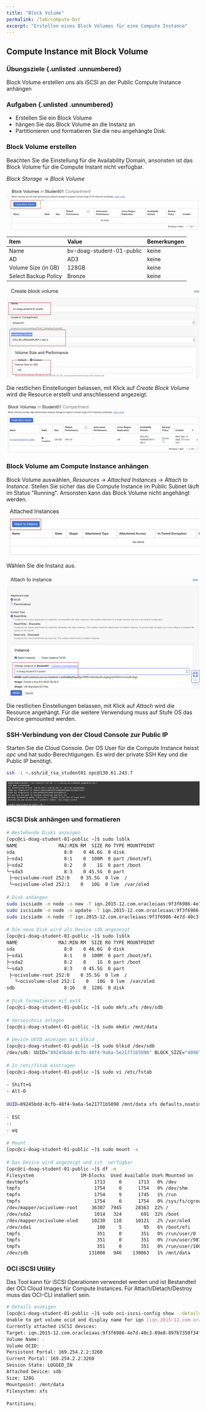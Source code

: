 ```yaml
---
title: "Block Volume"
permalink: /lab/compute-bv/
excerpt: "Erstellen eines Block Volumes für eine Compute Instance"
---
```

<!-- markdownlint-disable MD013 -->
<!-- markdownlint-disable MD025 -->
<!-- markdownlint-disable MD033 -->
<!-- markdownlint-disable MD041 -->
## Compute Instance mit Block Volume

### Übungsziele {.unlisted .unnumbered}

Block Volume erstellen uns als iSCSI an der Public Compute Instance anhängen

### Aufgaben {.unlisted .unnumbered}

- Erstellen Sie ein Block Volume
- hängen Sie das Block Volume an die Instanz an
- Partitionieren und formatieren Sie die neu angehängte Disk.

### Block Volume erstellen

Beachten Sie die Einstellung für die Availability Domain, ansonsten ist das Block Volume
für die Compute Instant nicht verfügbar.

_Block Storage_ -> _Block Volume_

![Übersicht Block Volumes](../../images/1x01-04-compute-bv-01.png)

| Item                         | Value                                      | Bemerkungen  |
|:-----------------------------|:-------------------------------------------|:-------------|
| Name                         | bv-doag-student-01-public                  | keine        |
| AD                           | AD3                                        | keine        |
| Volume Size (in GB)          | 128GB                                      | keine        |
| Select Backup Policy         | Bronze                                     | keine        |

![Block Volume Erstellen](../../images/1x01-04-compute-bv-02.png)

Die restlichen Einstellungen belassen, mit Klick auf _Create Block Volume_ wird die Resource erstellt und anschliessend angezeigt.

![Übersicht Block Volumes](../../images/1x01-04-compute-bv-03.png)

### Block Volume am Compute Instance anhängen

Block Volume auswählen, _Resources_ -> _Attached Instances_ -> _Attach to Instance_. Stellen Sie
sicher das die Compute Instance im Public Subnet läuft im Status "Running". Ansonsten kann das
Block Volume nicht angehängt werden.

![Block Volume Anhängen](../../images/1x01-04-compute-bv-04.png)

Wählen Sie die Instanz aus.

![Block Volume Anhängen und Konfigurieren](../../images/1x01-04-compute-bv-05.png)

Die restlichen Einstellungen belassen, mit Klick auf _Attach_ wird die Resource angehängt. Für
die weitere Verwendung muss auf Stufe OS das Device gemounted werden.

### SSH-Verbindung von der Cloud Console zur Public IP

 Starten Sie die Cloud Console. Der OS User für die Compute Instance heisst _opc_ und hat sudo-Berechtigungen. Es
 wird der private SSH Key und die Public IP benötigt.

 ```bash
ssh -i ~.ssh/id_rsa_student01 opc@130.61.243.7
```

![Shell Zugriff auf die Compute Instance](../../images/1x01-04-compute-public-08.png)

### iSCSI Disk anhängen und formatieren

 ```bash
# Bestehende Disks anzeigen
[opc@ci-doag-student-01-public ~]$ sudo lsblk
NAME               MAJ:MIN RM  SIZE RO TYPE MOUNTPOINT
sda                  8:0    0 46.6G  0 disk 
├─sda1               8:1    0  100M  0 part /boot/efi
├─sda2               8:2    0    1G  0 part /boot
└─sda3               8:3    0 45.5G  0 part 
  ├─ocivolume-root 252:0    0 35.5G  0 lvm  /
  └─ocivolume-oled 252:1    0   10G  0 lvm  /var/oled

# Disk anhängen
sudo iscsiadm -m node -o new -T iqn.2015-12.com.oracleiaas:9f3f6986-4e7d-40c3-89e8-897b7350f34f -p 169.254.2.2:3260
sudo iscsiadm -m node -o update -T iqn.2015-12.com.oracleiaas:9f3f6986-4e7d-40c3-89e8-897b7350f34f -n node.startup -v automatic
sudo iscsiadm -m node -T iqn.2015-12.com.oracleiaas:9f3f6986-4e7d-40c3-89e8-897b7350f34f -p 169.254.2.2:3260 -l

# Die neue Disk wird als Device sdb angezeigt
[opc@ci-doag-student-01-public ~]$ sudo lsblk
NAME               MAJ:MIN RM  SIZE RO TYPE MOUNTPOINT
sda                  8:0    0 46.6G  0 disk 
├─sda1               8:1    0  100M  0 part /boot/efi
├─sda2               8:2    0    1G  0 part /boot
└─sda3               8:3    0 45.5G  0 part 
  ├─ocivolume-root 252:0    0 35.5G  0 lvm  /
    └─ocivolume-oled 252:1    0   10G  0 lvm  /var/oled
sdb                  8:16   0  128G  0 disk 

# Disk formatieren mit ext4
[opc@ci-doag-student-01-public ~]$ sudo mkfs.xfs /dev/sdb

# Verzeichnis anlegen
[opc@ci-doag-student-01-public ~]$ sudo mkdir /mnt/data 

# Device UUID anzeigen mit blkid
[opc@ci-doag-student-01-public ~]$ sudo blkid /dev/sdb
/dev/sdb: UUID="89245bdd-8cfb-48f4-9a6a-5e21771b5098" BLOCK_SIZE="4096" TYPE="ext4"

# In /etc/fstab eintragen
[opc@ci-doag-student-01-public ~]$ sudo vi /etc/fstab

- Shift+G
- Alt-O

UUID=89245bdd-8cfb-48f4-9a6a-5e21771b5098 /mnt/data xfs defaults,noatime,_netdev 0 0

- ESC
-:
- wq

# Mount
[opc@ci-doag-student-01-public ~]$ sudo mount -a

# Das Device wird angezeigt und ist  verfügbar
[opc@ci-doag-student-01-public ~]$ df -m
Filesystem                 1M-blocks  Used Available Use% Mounted on
devtmpfs                        1713     0      1713   0% /dev
tmpfs                           1754     0      1754   0% /dev/shm
tmpfs                           1754     9      1745   1% /run
tmpfs                           1754     0      1754   0% /sys/fs/cgroup
/dev/mapper/ocivolume-root     36307  7945     28363  22% /
/dev/sda2                       1014   324       691  32% /boot
/dev/mapper/ocivolume-oled     10230   110     10121   2% /var/oled
/dev/sda1                        100     5        95   6% /boot/efi
tmpfs                            351     0       351   0% /run/user/0
tmpfs                            351     0       351   0% /run/user/987
tmpfs                            351     0       351   0% /run/user/1000
/dev/sdb                      131008   946    130063   1% /mnt/data
```

### OCI iSCSI Utility

Das Tool kann für iSCSI Operationen verwendet werden und ist Bestandteil der OCI
Cloud Images für Compute Instances. Für Attach/Detach/Destroy muss das OCI-CLI
installiert sein.

 ```bash
 # Details anzeigen
[opc@ci-doag-student-01-public ~]$ sudo oci-iscsi-config show --details --output-mode=text
Unable to get volume ocid and display name for iqn [iqn.2015-12.com.oracleiaas:9f3f6986-4e7d-40c3-89e8-897b7350f34f], 
Currently attached iSCSI devices:
Target: iqn.2015-12.com.oracleiaas:9f3f6986-4e7d-40c3-89e8-897b7350f34f
Volume Name: -
Volume OCID: -
Persistent Portal: 169.254.2.2:3260
Current Portal: 169.254.2.2:3260
Session State: LOGGED_IN
Attached Device: sdb
Size: 128G
Mountpoint: /mnt/data
Filesystem: xfs

Partitions:

```
